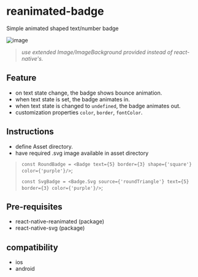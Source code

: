# reanimated-badge

Simple animated shaped text/number badge

![image](https://github.com/tunasing/reanimated-badge/assets/5899265/a97de38d-92ff-49b8-a95f-8f2e25daddb6)

> _use extended Image/ImageBackground provided instead of react-native's._

## Feature

-   on text state change, the badge shows bounce animation.
-   when text state is set, the badge animates in.
-   when text state is changed to `undefined`, the badge animates out.
-   customization properties `color`, `border`, `fontColor`.

## Instructions

-   define Asset directory.
-   have required .svg image available in asset directory

> `const RoundBadge = <Badge text={5} border={3} shape={'square'} color={'purple'}/>`;
>
> `const SvgBadge = <Badge.Svg source={'roundTriangle'} text={5} border={3} color={'purple'}/>`;

## Pre-requisites

-   react-native-reanimated (package)
-   react-native-svg (package)

## compatibility

-   ios
-   android
